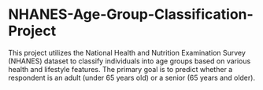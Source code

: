 # NHANES-Age-Group-Classification-Project
This project utilizes the National Health and Nutrition Examination Survey (NHANES) dataset to classify individuals into age groups based on various health and lifestyle features. The primary goal is to predict whether a respondent is an adult (under 65 years old) or a senior (65 years and older).
